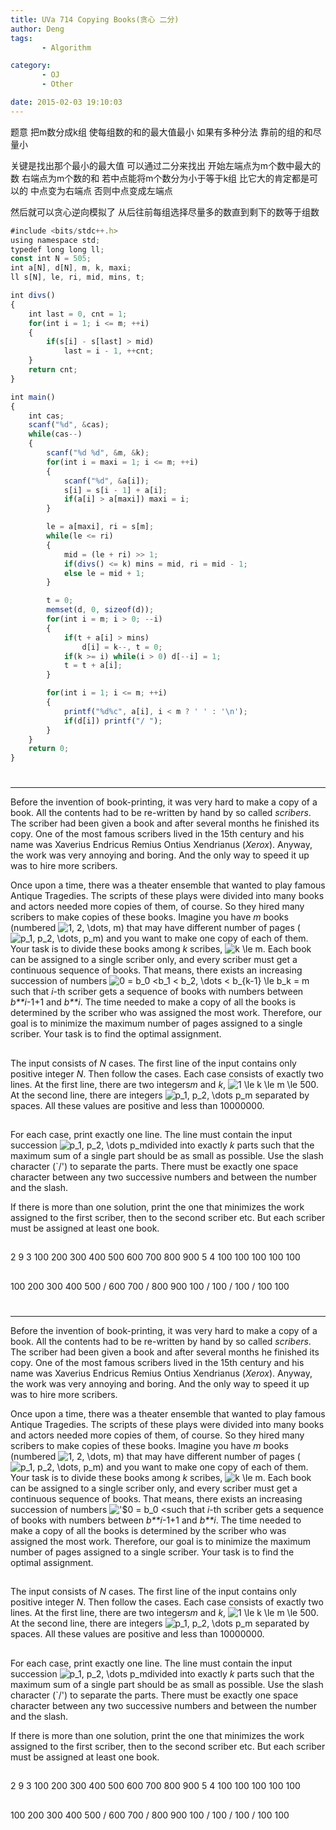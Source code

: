 ```yaml
---
title: UVa 714 Copying Books(贪心 二分)
author: Deng
tags: 
       - Algorithm

category: 
       - OJ
       - Other

date: 2015-02-03 19:10:03
---
```

题意 把m数分成k组 使每组数的和的最大值最小 如果有多种分法 靠前的组的和尽量小

关键是找出那个最小的最大值 可以通过二分来找出 开始左端点为m个数中最大的数 右端点为m个数的和 若中点能将m个数分为小于等于k组 比它大的肯定都是可以的 中点变为右端点 否则中点变成左端点

然后就可以贪心逆向模拟了 从后往前每组选择尽量多的数直到剩下的数等于组数

```js 
#include <bits/stdc++.h>
using namespace std;
typedef long long ll;
const int N = 505;
int a[N], d[N], m, k, maxi;
ll s[N], le, ri, mid, mins, t;

int divs()
{
    int last = 0, cnt = 1;
    for(int i = 1; i <= m; ++i)
    {
        if(s[i] - s[last] > mid)
            last = i - 1, ++cnt;
    }
    return cnt;
}

int main()
{
    int cas;
    scanf("%d", &cas);
    while(cas--)
    {
        scanf("%d %d", &m, &k);
        for(int i = maxi = 1; i <= m; ++i)
        {
            scanf("%d", &a[i]);
            s[i] = s[i - 1] + a[i];
            if(a[i] > a[maxi]) maxi = i;
        }

        le = a[maxi], ri = s[m];
        while(le <= ri)
        {
            mid = (le + ri) >> 1;
            if(divs() <= k) mins = mid, ri = mid - 1;
            else le = mid + 1;
        }

        t = 0;
        memset(d, 0, sizeof(d));
        for(int i = m; i > 0; --i)
        {
            if(t + a[i] > mins)
                d[i] = k--, t = 0;
            if(k >= i) while(i > 0) d[--i] = 1;
            t = t + a[i];
        }

        for(int i = 1; i <= m; ++i)
        {
            printf("%d%c", a[i], i < m ? ' ' : '\n');
            if(d[i]) printf("/ ");
        }
    }
    return 0;
}
```

#

****

Before the invention of book-printing, it was very hard to make a copy of a book. All the contents had to be re-written by hand by so called *scribers*. The scriber had been given a book and after several months he finished its copy. One of the most famous scribers lived in the 15th century and his name was Xaverius Endricus Remius Ontius Xendrianus (*Xerox*). Anyway, the work was very annoying and boring. And the only way to speed it up was to hire more scribers.

Once upon a time, there was a theater ensemble that wanted to play famous Antique Tragedies. The scripts of these plays were divided into many books and actors needed more copies of them, of course. So they hired many scribers to make copies of these books. Imagine you have *m* books (numbered ![$1, 2, \dots, m$](../images/dge.org-external-7-714img1.gif.png)) that may have different number of pages ( ![$p_1, p_2, \dots, p_m$](../images/dge.org-external-7-714img2.gif.png)) and you want to make one copy of each of them. Your task is to divide these books among *k* scribes, ![$k \le m$](../images/dge.org-external-7-714img3.gif.png). Each book can be assigned to a single scriber only, and every scriber must get a continuous sequence of books. That means, there exists an increasing succession of numbers ![$0 = b_0 <b_1 < b_2, \dots < b_{k-1} \le b_k = m$](../images/dge.org-external-7-714img4.gif.png)such that *i*-th scriber gets a sequence of books with numbers between *b**i*-1+1 and *b**i*. The time needed to make a copy of all the books is determined by the scriber who was assigned the most work. Therefore, our goal is to minimize the maximum number of pages assigned to a single scriber. Your task is to find the optimal assignment.

##

The input consists of *N* cases. The first line of the input contains only positive integer *N*. Then follow the cases. Each case consists of exactly two lines. At the first line, there are two integers*m* and *k*, ![$1 \le k \le m \le 500$](../images/dge.org-external-7-714img5.gif.png). At the second line, there are integers ![$p_1, p_2, \dots p_m$](../images/dge.org-external-7-714img6.gif.png) separated by spaces. All these values are positive and less than 10000000.

##

For each case, print exactly one line. The line must contain the input succession ![$p_1, p_2, \dots p_m$](../images/dge.org-external-7-714img6.gif.png)divided into exactly *k* parts such that the maximum sum of a single part should be as small as possible. Use the slash character (`/') to separate the parts. There must be exactly one space character between any two successive numbers and between the number and the slash.

If there is more than one solution, print the one that minimizes the work assigned to the first scriber, then to the second scriber etc. But each scriber must be assigned at least one book.

##

2 9 3 100 200 300 400 500 600 700 800 900 5 4 100 100 100 100 100

##

100 200 300 400 500 / 600 700 / 800 900 100 / 100 / 100 / 100 100

#

****

Before the invention of book-printing, it was very hard to make a copy of a book. All the contents had to be re-written by hand by so called *scribers*. The scriber had been given a book and after several months he finished its copy. One of the most famous scribers lived in the 15th century and his name was Xaverius Endricus Remius Ontius Xendrianus (*Xerox*). Anyway, the work was very annoying and boring. And the only way to speed it up was to hire more scribers.

Once upon a time, there was a theater ensemble that wanted to play famous Antique Tragedies. The scripts of these plays were divided into many books and actors needed more copies of them, of course. So they hired many scribers to make copies of these books. Imagine you have *m* books (numbered ![$1, 2, \dots, m$](../images/dge.org-external-7-714img1.gif.png)) that may have different number of pages ( ![$p_1, p_2, \dots, p_m$](../images/dge.org-external-7-714img2.gif.png)) and you want to make one copy of each of them. Your task is to divide these books among *k* scribes, ![$k \le m$](../images/dge.org-external-7-714img3.gif.png). Each book can be assigned to a single scriber only, and every scriber must get a continuous sequence of books. That means, there exists an increasing succession of numbers !['$0 = b_0 <](../images/dge.org-external-7-714img4.gif.png)such that *i*-th scriber gets a sequence of books with numbers between *b**i*-1+1 and *b**i*. The time needed to make a copy of all the books is determined by the scriber who was assigned the most work. Therefore, our goal is to minimize the maximum number of pages assigned to a single scriber. Your task is to find the optimal assignment.

##

The input consists of *N* cases. The first line of the input contains only positive integer *N*. Then follow the cases. Each case consists of exactly two lines. At the first line, there are two integers*m* and *k*, ![$1 \le k \le m \le 500$](../images/dge.org-external-7-714img5.gif.png). At the second line, there are integers ![$p_1, p_2, \dots p_m$](../images/dge.org-external-7-714img6.gif.png) separated by spaces. All these values are positive and less than 10000000.

##

For each case, print exactly one line. The line must contain the input succession ![$p_1, p_2, \dots p_m$](../images/dge.org-external-7-714img6.gif.png)divided into exactly *k* parts such that the maximum sum of a single part should be as small as possible. Use the slash character (`/') to separate the parts. There must be exactly one space character between any two successive numbers and between the number and the slash.

If there is more than one solution, print the one that minimizes the work assigned to the first scriber, then to the second scriber etc. But each scriber must be assigned at least one book.

##

2 9 3 100 200 300 400 500 600 700 800 900 5 4 100 100 100 100 100

##

100 200 300 400 500 / 600 700 / 800 900 100 / 100 / 100 / 100 100